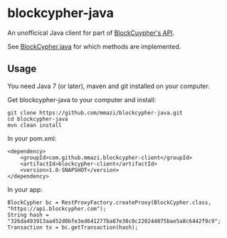 # blockcypher-java

An unofficical Java client for part of [BlockCuypher's API](http://dev.blockcypher.com).

See [BlockCypher.java](/src/main/java/com/github/mmazi/blockcypher/BlockCypher.java) for which methods are implemented.

## Usage

You need Java 7 (or later), maven and git installed on your computer.

Get blockcypher-java to your computer and install:

    git clone https://github.com/mmazi/blockcypher-java.git
    cd blockcypher-java
    mvn clean install

In your pom.xml:

    <dependency>
        <groupId>com.github.mmazi.blockcypher-client</groupId>
        <artifactId>blockcypher-client</artifactId>
        <version>1.0-SNAPSHOT</version>
    </dependency>

In your app:

    BlockCypher bc = RestProxyFactory.createProxy(BlockCypher.class, "https://api.blockcypher.com");
    String hash = "326da493913aa452d0bfe3ed641277ba87e38c0c220244075bae5a8c6442f9c9";
    Transaction tx = bc.getTransaction(hash);
